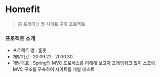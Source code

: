 # Homefit
> 홈 트레이닝 웹 사이트 구축 프로젝트

### 프로젝트 소개
- 프로젝트 명 : 홈핏
- 개발기간 : 20.09.21 - 20.10.30
- 개발목표 : Spring의 MVC 프로세스를 이해해 보고자 프레임워크 없이 스프링 MVC 구조를 구축하여 사이트를 개발
테스트


